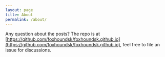 ```yaml
---
layout: page
title: About
permalink: /about/
---
```


Any question about the posts? The repo is at [https://github.com/foxhoundsk/foxhoundsk.github.io](https://github.com/foxhoundsk/foxhoundsk.github.io), feel free to file an issue for discussions.

[jekyll-organization]: https://github.com/jekyll
